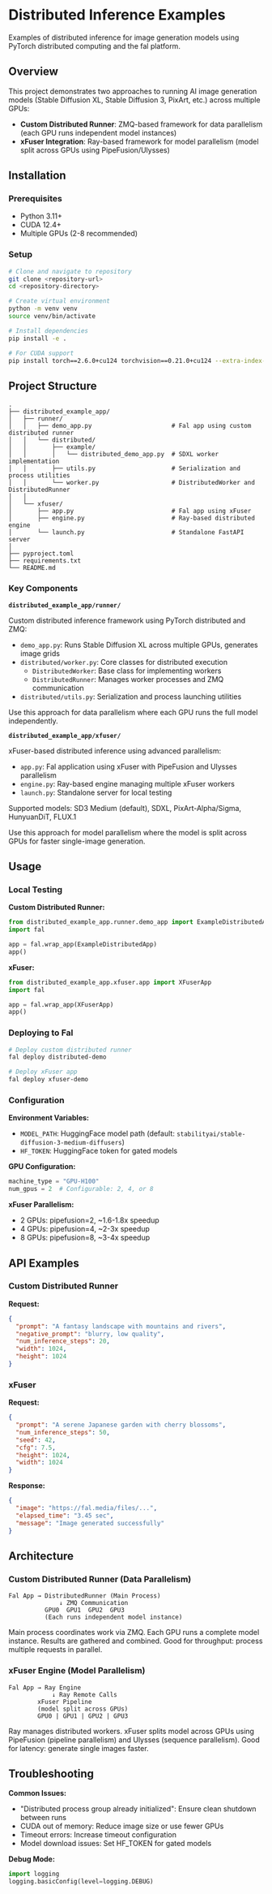 # Distributed Inference Examples

Examples of distributed inference for image generation models using PyTorch distributed computing and the fal platform.

## Overview

This project demonstrates two approaches to running AI image generation models (Stable Diffusion XL, Stable Diffusion 3, PixArt, etc.) across multiple GPUs:

- **Custom Distributed Runner**: ZMQ-based framework for data parallelism (each GPU runs independent model instances)
- **xFuser Integration**: Ray-based framework for model parallelism (model split across GPUs using PipeFusion/Ulysses)

## Installation

### Prerequisites

- Python 3.11+
- CUDA 12.4+
- Multiple GPUs (2-8 recommended)

### Setup

```bash
# Clone and navigate to repository
git clone <repository-url>
cd <repository-directory>

# Create virtual environment
python -m venv venv
source venv/bin/activate

# Install dependencies
pip install -e .

# For CUDA support
pip install torch==2.6.0+cu124 torchvision==0.21.0+cu124 --extra-index-url https://download.pytorch.org/whl/cu124
```

## Project Structure

```
.
├── distributed_example_app/
│   ├── runner/
│   │   ├── demo_app.py                      # Fal app using custom distributed runner
│   │   └── distributed/
│   │       ├── example/
│   │       │   └── distributed_demo_app.py  # SDXL worker implementation
│   │       ├── utils.py                     # Serialization and process utilities
│   │       └── worker.py                    # DistributedWorker and DistributedRunner
│   │
│   └── xfuser/
│       ├── app.py                           # Fal app using xFuser
│       ├── engine.py                        # Ray-based distributed engine
│       └── launch.py                        # Standalone FastAPI server
│
├── pyproject.toml
├── requirements.txt
└── README.md
```

### Key Components

**`distributed_example_app/runner/`**

Custom distributed inference framework using PyTorch distributed and ZMQ:
- `demo_app.py`: Runs Stable Diffusion XL across multiple GPUs, generates image grids
- `distributed/worker.py`: Core classes for distributed execution
  - `DistributedWorker`: Base class for implementing workers
  - `DistributedRunner`: Manages worker processes and ZMQ communication
- `distributed/utils.py`: Serialization and process launching utilities

Use this approach for data parallelism where each GPU runs the full model independently.

**`distributed_example_app/xfuser/`**

xFuser-based distributed inference using advanced parallelism:
- `app.py`: Fal application using xFuser with PipeFusion and Ulysses parallelism
- `engine.py`: Ray-based engine managing multiple xFuser workers
- `launch.py`: Standalone server for local testing

Supported models: SD3 Medium (default), SDXL, PixArt-Alpha/Sigma, HunyuanDiT, FLUX.1

Use this approach for model parallelism where the model is split across GPUs for faster single-image generation.

## Usage

### Local Testing

**Custom Distributed Runner:**
```python
from distributed_example_app.runner.demo_app import ExampleDistributedApp
import fal

app = fal.wrap_app(ExampleDistributedApp)
app()
```

**xFuser:**
```python
from distributed_example_app.xfuser.app import XFuserApp
import fal

app = fal.wrap_app(XFuserApp)
app()
```

### Deploying to Fal

```bash
# Deploy custom distributed runner
fal deploy distributed-demo

# Deploy xFuser app
fal deploy xfuser-demo
```

### Configuration

**Environment Variables:**
- `MODEL_PATH`: HuggingFace model path (default: `stabilityai/stable-diffusion-3-medium-diffusers`)
- `HF_TOKEN`: HuggingFace token for gated models

**GPU Configuration:**
```python
machine_type = "GPU-H100"
num_gpus = 2  # Configurable: 2, 4, or 8
```

**xFuser Parallelism:**
- 2 GPUs: pipefusion=2, ~1.6-1.8x speedup
- 4 GPUs: pipefusion=4, ~2-3x speedup
- 8 GPUs: pipefusion=8, ~3-4x speedup

## API Examples

### Custom Distributed Runner

**Request:**
```json
{
  "prompt": "A fantasy landscape with mountains and rivers",
  "negative_prompt": "blurry, low quality",
  "num_inference_steps": 20,
  "width": 1024,
  "height": 1024
}
```

### xFuser

**Request:**
```json
{
  "prompt": "A serene Japanese garden with cherry blossoms",
  "num_inference_steps": 50,
  "seed": 42,
  "cfg": 7.5,
  "height": 1024,
  "width": 1024
}
```

**Response:**
```json
{
  "image": "https://fal.media/files/...",
  "elapsed_time": "3.45 sec",
  "message": "Image generated successfully"
}
```

## Architecture

### Custom Distributed Runner (Data Parallelism)

```
Fal App → DistributedRunner (Main Process)
              ↓ ZMQ Communication
          GPU0  GPU1  GPU2  GPU3
          (Each runs independent model instance)
```

Main process coordinates work via ZMQ. Each GPU runs a complete model instance. Results are gathered and combined. Good for throughput: process multiple requests in parallel.

### xFuser Engine (Model Parallelism)

```
Fal App → Ray Engine
            ↓ Ray Remote Calls
        xFuser Pipeline
        (model split across GPUs)
        GPU0 | GPU1 | GPU2 | GPU3
```

Ray manages distributed workers. xFuser splits model across GPUs using PipeFusion (pipeline parallelism) and Ulysses (sequence parallelism). Good for latency: generate single images faster.

## Troubleshooting

**Common Issues:**

- "Distributed process group already initialized": Ensure clean shutdown between runs
- CUDA out of memory: Reduce image size or use fewer GPUs
- Timeout errors: Increase timeout configuration
- Model download issues: Set HF_TOKEN for gated models

**Debug Mode:**
```python
import logging
logging.basicConfig(level=logging.DEBUG)
```
